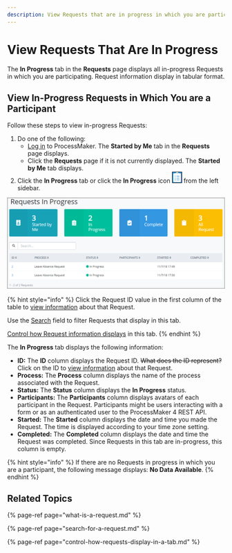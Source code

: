 ```yaml
---
description: View Requests that are in progress in which you are participating.
---
```


# View Requests That Are In Progress

The **In Progress** tab in the **Requests** page displays all in-progress Requests in which you are participating. Request information display in tabular format.

## View In-Progress Requests in Which You are a Participant

Follow these steps to view in-progress Requests:

1. Do one of the following:
   * [Log in](../log-in.md#log-in) to ProcessMaker. The **Started by Me** tab in the **Requests** page displays.
   * Click the **Requests** page if it is not currently displayed. The **Started by Me** tab displays.
2. Click the **In Progress** tab or click the **In Progress** icon ![](../../.gitbook/assets/in-progress-icon-request.png) from the left sidebar.

![&quot;In Progress&quot; Request tab](../../.gitbook/assets/in-progress-request.png)

{% hint style="info" %}
Click the Request ID value in the first column of the table to [view information](request-details.md) about that Request.

Use the [Search](search-for-a-request.md) field to filter Requests that display in this tab.

[Control how Request information displays](control-how-requests-display-in-a-tab.md) in this tab.
{% endhint %}

The **In Progress** tab displays the following information:

* **ID:** The **ID** column displays the Request ID. ~~What does the ID represent?~~ Click on the ID to [view information](request-details.md) about that Request.
* **Process:** The **Process** column displays the name of the process associated with the Request.
* **Status:** The **Status** column displays the **In Progress** status.
* **Participants:** The **Participants** column displays avatars of each participant in the Request. Participants might be users interacting with a form or as an authenticated user to the ProcessMaker 4 REST API.
* **Started:** The **Started** column displays the date and time you made the Request. The time is displayed according to your time zone setting.
* **Completed:** The **Completed** column displays the date and time the Request was completed. Since Requests in this tab are in-progress, this column is empty.

{% hint style="info" %}
If there are no Requests in progress in which you are a participant, the following message displays: **No Data Available**.
{% endhint %}

## Related Topics

{% page-ref page="what-is-a-request.md" %}

{% page-ref page="search-for-a-request.md" %}

{% page-ref page="control-how-requests-display-in-a-tab.md" %}

